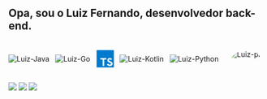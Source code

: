 ## Opa, sou o Luiz Fernando, desenvolvedor back-end.

<div style="display: inline_block"><br>
  <img align="center" alt="Luiz-Java" height="40" width="35" src="https://cdn.discordapp.com/attachments/1098016829408030800/1098025171278905416/58480979cef1014c0b5e4901.png">
  &nbsp
  <img align="center" alt="Luiz-Go" height="40" width="30" src="https://user-images.githubusercontent.com/7717507/232924007-9f1a1ad8-d19a-4a29-ac42-3cdf9b98f3e7.png">
  &nbsp
  <img align="center" alt="Luiz-Ts" height="35" width="35" src="https://raw.githubusercontent.com/devicons/devicon/master/icons/typescript/typescript-plain.svg">
  &nbsp
  <img align="center" alt="Luiz-Kotlin" height="35" width="35" src="https://raw.githubusercontent.com/rahulbanerjee26/githubAboutMeGenerator/main/icons/kotlin.svg">
  &nbsp
  <img align="center" alt="Luiz-Python" height="35" width="35" src="https://raw.githubusercontent.com/devicons/devicon/master/icons/python3/python.svg">
  <img align="right" alt="Luiz-pic" height="150" style="border-radius:50px;" src="https://cdn.discordapp.com/attachments/1098016829408030800/1098033952574418944/imgbin-software-developer-computer-servers-programmer-web-developer-computer-software-others-zn1RJ2GbU813xHZYWhqV02q3A_1.png?width=676&height=676">
</div>
  
  ##
 
<div> 
  <a href = "mailto:luizfernando.silva@outlook.com"><img src="https://img.shields.io/badge/Microsoft_Outlook-0078D4?style=for-the-badge&logo=microsoft-outlook&logoColor=white"></a>
  <a href="https://twitter.com/Luizzfernand0" target="_blank"><img src="https://img.shields.io/badge/Twitter-%231DA1F2.svg?style=for-the-badge&logo=Twitter&logoColor=white"></a> 
  <a href="https://www.linkedin.com/in/luizfernandosilva-ti" target="_blank"><img src="https://img.shields.io/badge/linkedin-%230077B5.svg?style=for-the-badge&logo=linkedin&logoColor=white"></a> 
  
</div>
